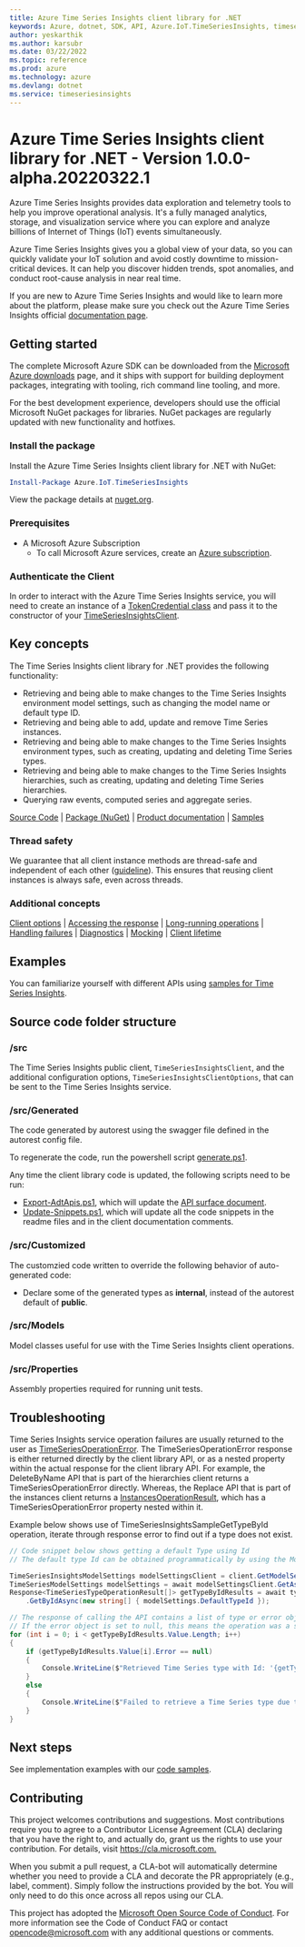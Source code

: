 ```yaml
---
title: Azure Time Series Insights client library for .NET
keywords: Azure, dotnet, SDK, API, Azure.IoT.TimeSeriesInsights, timeseriesinsights
author: yeskarthik
ms.author: karsubr
ms.date: 03/22/2022
ms.topic: reference
ms.prod: azure
ms.technology: azure
ms.devlang: dotnet
ms.service: timeseriesinsights
---
```

# Azure Time Series Insights client library for .NET - Version 1.0.0-alpha.20220322.1 


Azure Time Series Insights provides data exploration and telemetry tools to help you improve operational analysis. It's a fully managed analytics, storage, and visualization service where you can explore and analyze billions of Internet of Things (IoT) events simultaneously.

Azure Time Series Insights gives you a global view of your data, so you can quickly validate your IoT solution and avoid costly downtime to mission-critical devices. It can help you discover hidden trends, spot anomalies, and conduct root-cause analysis in near real time.

If you are new to Azure Time Series Insights and would like to learn more about the platform, please make sure you check out the Azure Time Series Insights official [documentation page][tsi_product_documentation].

## Getting started

The complete Microsoft Azure SDK can be downloaded from the [Microsoft Azure downloads][microsoft_sdk_download] page, and it ships with support for building deployment packages, integrating with tooling, rich command line tooling, and more.

For the best development experience, developers should use the official Microsoft NuGet packages for libraries. NuGet packages are regularly updated with new functionality and hotfixes.

### Install the package

Install the Azure Time Series Insights client library for .NET with NuGet:

```PowerShell
Install-Package Azure.IoT.TimeSeriesInsights
```

View the package details at [nuget.org][tsi_nuget].

### Prerequisites

- A Microsoft Azure Subscription
  - To call Microsoft Azure services, create an [Azure subscription][azure_sub].

### Authenticate the Client

In order to interact with the Azure Time Series Insights service, you will need to create an instance of a [TokenCredential class][token_credential] and pass it to the constructor of your [TimeSeriesInsightsClient](https://github.com/Azure/azure-sdk-for-net/blob/main/sdk/timeseriesinsights/Azure.IoT.TimeSeriesInsights/src/TimeSeriesInsightsClient.cs).

## Key concepts

The Time Series Insights client library for .NET provides the following functionality:
- Retrieving and being able to make changes to the Time Series Insights environment model settings, such as changing the model name or default type ID.
- Retrieving and being able to add, update and remove Time Series instances.
- Retrieving and being able to make changes to the Time Series Insights environment types, such as creating, updating and deleting Time Series types.
- Retrieving and being able to make changes to the Time Series Insights hierarchies, such as creating, updating and deleting Time Series hierarchies.
- Querying raw events, computed series and aggregate series.

[Source Code][tsi_client_src] | [Package (NuGet)][tsi_nuget] | [Product documentation][tsi_product_documentation] | [Samples][tsi_samples]

### Thread safety
We guarantee that all client instance methods are thread-safe and independent of each other ([guideline](https://azure.github.io/azure-sdk/dotnet_introduction.html#dotnet-service-methods-thread-safety)). This ensures that reusing client instances is always safe, even across threads.

### Additional concepts
<!-- CLIENT COMMON BAR -->
[Client options](https://github.com/Azure/azure-sdk-for-net/blob/main/sdk/core/Azure.Core/README.md#configuring-service-clients-using-clientoptions) |
[Accessing the response](https://github.com/Azure/azure-sdk-for-net/blob/main/sdk/core/Azure.Core/README.md#accessing-http-response-details-using-responset) |
[Long-running operations](https://github.com/Azure/azure-sdk-for-net/blob/main/sdk/core/Azure.Core/README.md#consuming-long-running-operations-using-operationt) |
[Handling failures](https://github.com/Azure/azure-sdk-for-net/blob/main/sdk/core/Azure.Core/README.md#reporting-errors-requestfailedexception) |
[Diagnostics](https://github.com/Azure/azure-sdk-for-net/blob/main/sdk/core/Azure.Core/samples/Diagnostics.md) |
[Mocking](https://github.com/Azure/azure-sdk-for-net/blob/main/sdk/core/Azure.Core/README.md#mocking) |
[Client lifetime](https://devblogs.microsoft.com/azure-sdk/lifetime-management-and-thread-safety-guarantees-of-azure-sdk-net-clients/)
<!-- CLIENT COMMON BAR -->

## Examples

You can familiarize yourself with different APIs using [samples for Time Series Insights][tsi_samples].

## Source code folder structure

### /src

The Time Series Insights public client, `TimeSeriesInsightsClient`, and the additional configuration options, `TimeSeriesInsightsClientOptions`, that can be sent to the Time Series Insights service.

### /src/Generated

The code generated by autorest using the swagger file defined in the autorest config file.

To regenerate the code, run the powershell script [generate.ps1](https://github.com/Azure/azure-sdk-for-net/blob/main/sdk/timeseriesinsights/Azure.IoT.TimeSeriesInsights/src/generate.ps1).

Any time the client library code is updated, the following scripts need to be run:

- [Export-AdtApis.ps1](https://github.com/Azure/azure-sdk-for-net/blob/main/sdk/timeseriesinsights/Export-TsiApis.ps1), which will update the [API surface document](https://github.com/Azure/azure-sdk-for-net/blob/main/sdk/timeseriesinsights/Azure.IoT.TimeSeriesInsights/api/Azure.IoT.TimeSeriesInsights.netstandard2.0.cs).
- [Update-Snippets.ps1](https://github.com/Azure/azure-sdk-for-net/blob/main/sdk/timeseriesinsights/Update-TsiSnippets.ps1), which will update all the code snippets in the readme files and in the client documentation comments.

### /src/Customized

The customzied code written to override the following behavior of auto-generated code:

- Declare some of the generated types as **internal**, instead of the autorest default of **public**.

### /src/Models

Model classes useful for use with the Time Series Insights client operations.

### /src/Properties

Assembly properties required for running unit tests.

## Troubleshooting

Time Series Insights service operation failures are usually returned to the user as [TimeSeriesOperationError](https://github.com/Azure/azure-sdk-for-net/blob/main/sdk/timeseriesinsights/Azure.IoT.TimeSeriesInsights/src/Generated/Models/TimeSeriesOperationError.cs). The TimeSeriesOperationError response is either returned directly by the client library API, or as a nested property within the actual response for the client library API. For example, the DeleteByName API that is part of the hierarchies client returns a TimeSeriesOperationError directly. Whereas, the Replace API that is part of the instances client returns a [InstancesOperationResult](https://github.com/Azure/azure-sdk-for-net/blob/main/sdk/timeseriesinsights/Azure.IoT.TimeSeriesInsights/src/Generated/Models/InstancesOperationResult.cs), which has a TimeSeriesOperationError property nested within it.

Example below shows use of TimeSeriesInsightsSampleGetTypeById operation, iterate through response error to find out if a type does not exist.

```C# Snippet:TimeSeriesInsightsSampleGetTypeById
// Code snippet below shows getting a default Type using Id
// The default type Id can be obtained programmatically by using the ModelSettings client.

TimeSeriesInsightsModelSettings modelSettingsClient = client.GetModelSettingsClient();
TimeSeriesModelSettings modelSettings = await modelSettingsClient.GetAsync();
Response<TimeSeriesTypeOperationResult[]> getTypeByIdResults = await typesClient
    .GetByIdAsync(new string[] { modelSettings.DefaultTypeId });

// The response of calling the API contains a list of type or error objects corresponding by position to the input parameter array in the request.
// If the error object is set to null, this means the operation was a success.
for (int i = 0; i < getTypeByIdResults.Value.Length; i++)
{
    if (getTypeByIdResults.Value[i].Error == null)
    {
        Console.WriteLine($"Retrieved Time Series type with Id: '{getTypeByIdResults.Value[i].TimeSeriesType.Id}'.");
    }
    else
    {
        Console.WriteLine($"Failed to retrieve a Time Series type due to '{getTypeByIdResults.Value[i].Error.Message}'.");
    }
}
```

## Next steps

See implementation examples with our [code samples](https://github.com/Azure/azure-sdk-for-net/blob/main/sdk/timeseriesinsights/Azure.IoT.TimeSeriesInsights/samples).

## Contributing

This project welcomes contributions and suggestions.
Most contributions require you to agree to a Contributor License Agreement (CLA) declaring that you have the right to, and actually do, grant us the rights to use your contribution.
For details, visit <https://cla.microsoft.com.>

When you submit a pull request, a CLA-bot will automatically determine whether you need to provide a CLA and decorate the PR appropriately (e.g., label, comment).
Simply follow the instructions provided by the bot.
You will only need to do this once across all repos using our CLA.

This project has adopted the [Microsoft Open Source Code of Conduct][code_of_conduct].
For more information see the Code of Conduct FAQ or contact opencode@microsoft.com with any additional questions or comments.

<!-- LINKS -->
[microsoft_sdk_download]: https://azure.microsoft.com/downloads/?sdk=net
[azure_sdk_target_frameworks]: https://github.com/azure/azure-sdk-for-net#target-frameworks
[azure_cli]: https://docs.microsoft.com/cli/azure
[azure_sub]: https://azure.microsoft.com/free/dotnet/
[package]: https://www.nuget.org/packages/Azure.IoT.TimeSeriesInsights
[code_of_conduct]: https://opensource.microsoft.com/codeofconduct/
[nuget]: https://www.nuget.org/
[azure_portal]: https://portal.azure.com/
[azure_rest_api]: https://docs.microsoft.com/rest/api/azure/
[azure_core_library]: https://github.com/Azure/azure-sdk-for-net/tree/main/sdk/core/Azure.Core
[token_credential]: https://docs.microsoft.com/dotnet/api/azure.core.tokencredential?view=azure-dotnet
[azure_cli]: https://docs.microsoft.com/cli/azure/install-azure-cli?view=azure-cli-latest
[iot_cli_extension]: https://github.com/Azure/azure-iot-cli-extension/releases
[iot_cli_doc]: https://docs.microsoft.com/cli/azure/ext/azure-iot/dt?view=azure-cli-latest
[http_status_code]: https://docs.microsoft.com/dotnet/api/system.net.httpstatuscode?view=netcore-3.1
[tsi_nuget]: https://www.nuget.org/packages/Azure.IoT.TimeSeriesInsights
[tsi_client_src]: https://github.com/Azure/azure-sdk-for-net/tree/main/sdk/timeseriesinsights/Azure.IoT.TimeSeriesInsights/src
[tsi_product_documentation]: https://docs.microsoft.com/azure/time-series-insights/
[tsi_samples]: https://github.com/Azure/azure-sdk-for-net/blob/main/sdk/timeseriesinsights/Azure.IoT.TimeSeriesInsights/samples/Readme.md

